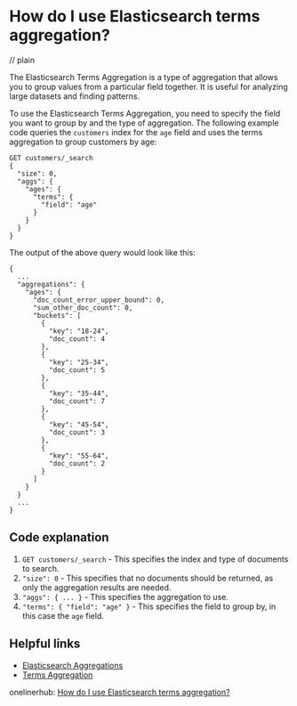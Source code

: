 # How do I use Elasticsearch terms aggregation?
// plain

The Elasticsearch Terms Aggregation is a type of aggregation that allows you to group values from a particular field together. It is useful for analyzing large datasets and finding patterns.

To use the Elasticsearch Terms Aggregation, you need to specify the field you want to group by and the type of aggregation. The following example code queries the `customers` index for the `age` field and uses the terms aggregation to group customers by age:

```
GET customers/_search
{
  "size": 0,
  "aggs": {
    "ages": {
      "terms": {
        "field": "age"
      }
    }
  }
}
```

The output of the above query would look like this:

```
{
  ...
  "aggregations": {
    "ages": {
      "doc_count_error_upper_bound": 0,
      "sum_other_doc_count": 0,
      "buckets": [
        {
          "key": "18-24",
          "doc_count": 4
        },
        {
          "key": "25-34",
          "doc_count": 5
        },
        {
          "key": "35-44",
          "doc_count": 7
        },
        {
          "key": "45-54",
          "doc_count": 3
        },
        {
          "key": "55-64",
          "doc_count": 2
        }
      ]
    }
  }
  ...
}
```

## Code explanation


1. `GET customers/_search` - This specifies the index and type of documents to search.
2. `"size": 0` - This specifies that no documents should be returned, as only the aggregation results are needed.
3. `"aggs": { ... }` - This specifies the aggregation to use.
4. `"terms": { "field": "age" }` - This specifies the field to group by, in this case the `age` field.

## Helpful links

- [Elasticsearch Aggregations](https://www.elastic.co/guide/en/elasticsearch/reference/current/search-aggregations.html)
- [Terms Aggregation](https://www.elastic.co/guide/en/elasticsearch/reference/current/search-aggregations-bucket-terms-aggregation.html)

onelinerhub: [How do I use Elasticsearch terms aggregation?](https://onelinerhub.com/elasticsearch/how-do-i-use-elasticsearch-terms-aggregation)
